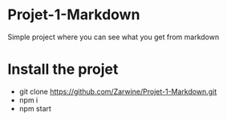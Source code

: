 # Projet-1-Markdown

Simple project where you can see what you get from markdown

# Install the projet
* git clone https://github.com/Zarwine/Projet-1-Markdown.git
* npm i
* npm start